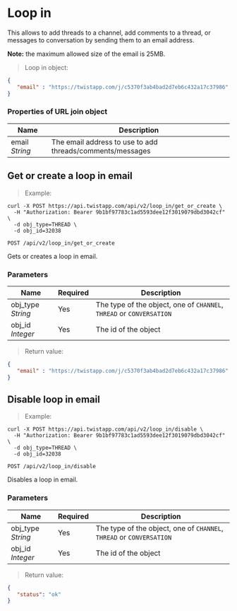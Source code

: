 # Loop in

This allows to add threads to a channel, add comments to a thread, or messages
to conversation by sending them to an email address.

**Note:** the maximum allowed size of the email is 25MB.

> Loop in object:

```json
{
   "email" : "https://twistapp.com/j/c5370f3ab4bad2d7eb6c432a17c37986"
}
```

### Properties of URL join object

| Name | Description |
| ---- | --- |
| email *String* | The email address to use to add threads/comments/messages |

## Get or create a loop in email

> Example:

```shell
curl -X POST https://api.twistapp.com/api/v2/loop_in/get_or_create \
  -H "Authorization: Bearer 9b1bf97783c1ad5593dee12f3019079dbd3042cf" \
  -d obj_type=THREAD \
  -d obj_id=32038
```

`POST /api/v2/loop_in/get_or_create`

Gets or creates a loop in email.

### Parameters

| Name | Required | Description |
| --- | --- | --- |
| obj_type *String* | Yes | The type of the object, one of `CHANNEL`, `THREAD` or `CONVERSATION` |
| obj_id *Integer* | Yes | The id of the object |

> Return value:

```json
{
   "email" : "https://twistapp.com/j/c5370f3ab4bad2d7eb6c432a17c37986"
}
```


## Disable loop in email

> Example:

```shell
curl -X POST https://api.twistapp.com/api/v2/loop_in/disable \
  -H "Authorization: Bearer 9b1bf97783c1ad5593dee12f3019079dbd3042cf" \
  -d obj_type=THREAD \
  -d obj_id=32038
```

`POST /api/v2/loop_in/disable`

Disables a loop in email.

### Parameters

| Name | Required | Description |
| --- | --- | --- |
| obj_type *String* | Yes | The type of the object, one of `CHANNEL`, `THREAD` or `CONVERSATION` |
| obj_id *Integer* | Yes | The id of the object |

> Return value:

```json
{
   "status": "ok"
}
```

